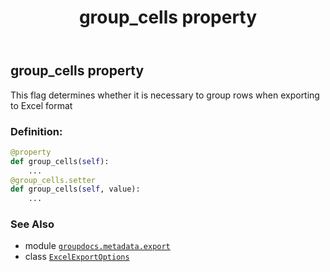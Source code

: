 ﻿---
title: group_cells property
second_title: GroupDocs.Metadata for Python via .NET API References
description: 
type: docs
url: /python-net/groupdocs.metadata.export/excelexportoptions/group_cells/
is_root: false
weight: 30
---

## group_cells property


This flag determines whether it is necessary to group rows when exporting to Excel format
### Definition:
```python
@property
def group_cells(self):
    ...
@group_cells.setter
def group_cells(self, value):
    ...
```

### See Also
* module [`groupdocs.metadata.export`](../../)
* class [`ExcelExportOptions`](/metadata/python-net/groupdocs.metadata.export/excelexportoptions)
